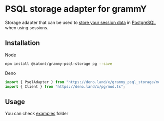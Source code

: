 # PSQL storage adapter for grammY

Storage adapter that can be used to
[store your session data](https://grammy.dev/plugins/session.html) in
[PostgreSQL](https://www.postgresql.org/) when using sessions.

## Installation

Node

```bash
npm install @satont/grammy-psql-storage pg --save
```

Deno

```ts
import { PsqlAdapter } from "https://deno.land/x/grammy_psql_storage/mod.ts";
import { Client } from "https://deno.land/x/pg/mod.ts";
```

## Usage

You can check
[examples](https://github.com/Satont/grammy-psql-storage/tree/main/examples)
folder

```
```

